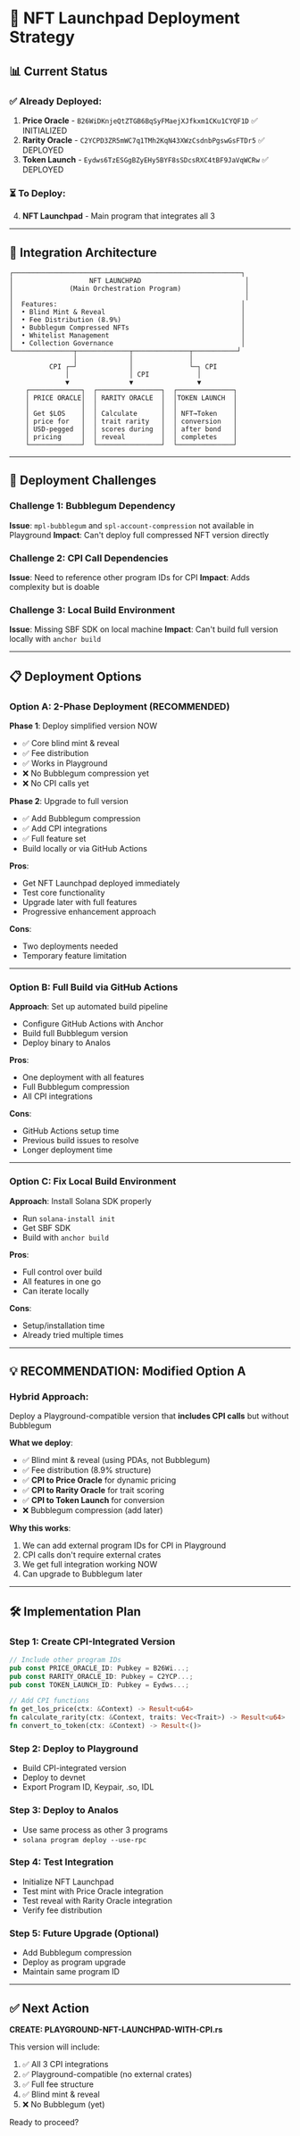 # 🚀 NFT Launchpad Deployment Strategy

## 📊 Current Status

### ✅ Already Deployed:
1. **Price Oracle** - `B26WiDKnjeQtZTGB6BqSyFMaejXJfkxm1CKu1CYQF1D` ✅ INITIALIZED
2. **Rarity Oracle** - `C2YCPD3ZR5mWC7q1TMh2KqN43XWzCsdnbPgswGsFTDr5` ✅ DEPLOYED
3. **Token Launch** - `Eydws6TzESGgBZyEHy5BYF8sSDcsRXC4tBF9JaVqWCRw` ✅ DEPLOYED

### ⏳ To Deploy:
4. **NFT Launchpad** - Main program that integrates all 3

---

## 🎯 Integration Architecture

```
┌─────────────────────────────────────────────────────────┐
│                   NFT LAUNCHPAD                          │
│              (Main Orchestration Program)                │
│                                                          │
│  Features:                                              │
│  • Blind Mint & Reveal                                  │
│  • Fee Distribution (8.9%)                              │
│  • Bubblegum Compressed NFTs                            │
│  • Whitelist Management                                 │
│  • Collection Governance                                │
└───────────────┬─────────────┬──────────────┬───────────┘
                │             │              │
          CPI ┌─┘             │              └─┐ CPI
              │               │ CPI            │
              ▼               ▼                ▼
    ┌─────────────┐  ┌────────────────┐  ┌──────────────┐
    │ PRICE ORACLE│  │ RARITY ORACLE  │  │TOKEN LAUNCH  │
    │             │  │                │  │              │
    │ Get $LOS    │  │ Calculate      │  │ NFT→Token    │
    │ price for   │  │ trait rarity   │  │ conversion   │
    │ USD-pegged  │  │ scores during  │  │ after bond   │
    │ pricing     │  │ reveal         │  │ completes    │
    └─────────────┘  └────────────────┘  └──────────────┘
```

---

## 🔧 Deployment Challenges

### Challenge 1: Bubblegum Dependency
**Issue**: `mpl-bubblegum` and `spl-account-compression` not available in Playground
**Impact**: Can't deploy full compressed NFT version directly

### Challenge 2: CPI Call Dependencies  
**Issue**: Need to reference other program IDs for CPI
**Impact**: Adds complexity but is doable

### Challenge 3: Local Build Environment
**Issue**: Missing SBF SDK on local machine
**Impact**: Can't build full version locally with `anchor build`

---

## 📋 Deployment Options

### Option A: 2-Phase Deployment (RECOMMENDED)
**Phase 1**: Deploy simplified version NOW
- ✅ Core blind mint & reveal
- ✅ Fee distribution
- ✅ Works in Playground
- ❌ No Bubblegum compression yet
- ❌ No CPI calls yet

**Phase 2**: Upgrade to full version
- ✅ Add Bubblegum compression
- ✅ Add CPI integrations
- ✅ Full feature set
- Build locally or via GitHub Actions

**Pros**:
- Get NFT Launchpad deployed immediately
- Test core functionality
- Upgrade later with full features
- Progressive enhancement approach

**Cons**:
- Two deployments needed
- Temporary feature limitation

---

### Option B: Full Build via GitHub Actions
**Approach**: Set up automated build pipeline
- Configure GitHub Actions with Anchor
- Build full Bubblegum version
- Deploy binary to Analos

**Pros**:
- One deployment with all features
- Full Bubblegum compression
- All CPI integrations

**Cons**:
- GitHub Actions setup time
- Previous build issues to resolve
- Longer deployment time

---

### Option C: Fix Local Build Environment
**Approach**: Install Solana SDK properly
- Run `solana-install init`
- Get SBF SDK
- Build with `anchor build`

**Pros**:
- Full control over build
- All features in one go
- Can iterate locally

**Cons**:
- Setup/installation time
- Already tried multiple times

---

## 💡 RECOMMENDATION: Modified Option A

### Hybrid Approach:
Deploy a Playground-compatible version that **includes CPI calls** but without Bubblegum

**What we deploy**:
- ✅ Blind mint & reveal (using PDAs, not Bubblegum)
- ✅ Fee distribution (8.9% structure)
- ✅ **CPI to Price Oracle** for dynamic pricing
- ✅ **CPI to Rarity Oracle** for trait scoring
- ✅ **CPI to Token Launch** for conversion
- ❌ Bubblegum compression (add later)

**Why this works**:
1. We can add external program IDs for CPI in Playground
2. CPI calls don't require external crates
3. We get full integration working NOW
4. Can upgrade to Bubblegum later

---

## 🛠️ Implementation Plan

### Step 1: Create CPI-Integrated Version
```rust
// Include other program IDs
pub const PRICE_ORACLE_ID: Pubkey = B26Wi...;
pub const RARITY_ORACLE_ID: Pubkey = C2YCP...;
pub const TOKEN_LAUNCH_ID: Pubkey = Eydws...;

// Add CPI functions
fn get_los_price(ctx: &Context) -> Result<u64>
fn calculate_rarity(ctx: &Context, traits: Vec<Trait>) -> Result<u64>
fn convert_to_token(ctx: &Context) -> Result<()>
```

### Step 2: Deploy to Playground
- Build CPI-integrated version
- Deploy to devnet
- Export Program ID, Keypair, .so, IDL

### Step 3: Deploy to Analos
- Use same process as other 3 programs
- `solana program deploy --use-rpc`

### Step 4: Test Integration
- Initialize NFT Launchpad
- Test mint with Price Oracle integration
- Test reveal with Rarity Oracle integration
- Verify fee distribution

### Step 5: Future Upgrade (Optional)
- Add Bubblegum compression
- Deploy as program upgrade
- Maintain same program ID

---

## ✅ Next Action

**CREATE: PLAYGROUND-NFT-LAUNCHPAD-WITH-CPI.rs**

This version will include:
1. ✅ All 3 CPI integrations
2. ✅ Playground-compatible (no external crates)
3. ✅ Full fee structure
4. ✅ Blind mint & reveal
5. ❌ No Bubblegum (yet)

Ready to proceed?

